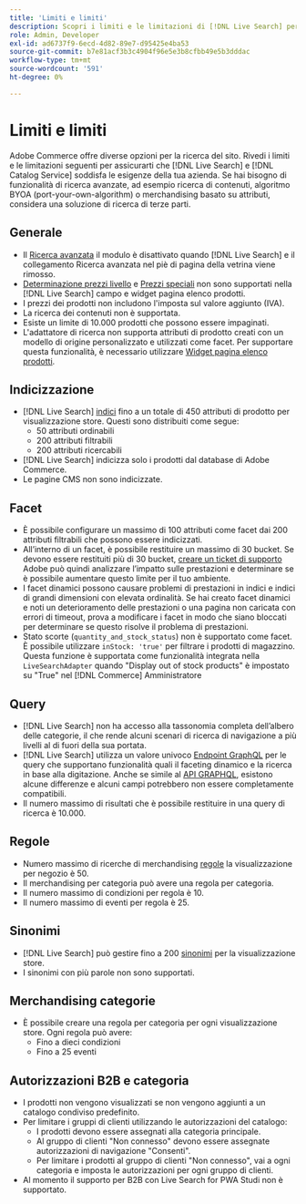 ```yaml
---
title: 'Limiti e limiti'
description: Scopri i limiti e le limitazioni di [!DNL Live Search] per soddisfare le esigenze dell'azienda.
role: Admin, Developer
exl-id: ad6737f9-6ecd-4d82-89e7-d95425e4ba53
source-git-commit: b7e81acf3b3c4904f96e5e3b8cfbb49e5b3dddac
workflow-type: tm+mt
source-wordcount: '591'
ht-degree: 0%

---
```


# Limiti e limiti

Adobe Commerce offre diverse opzioni per la ricerca del sito. Rivedi i limiti e le limitazioni seguenti per assicurarti che [!DNL Live Search] e [!DNL Catalog Service] soddisfa le esigenze della tua azienda. Se hai bisogno di funzionalità di ricerca avanzate, ad esempio ricerca di contenuti, algoritmo BYOA (port-your-own-algorithm) o merchandising basato su attributi, considera una soluzione di ricerca di terze parti.

## Generale

- Il [Ricerca avanzata](https://experienceleague.adobe.com/en/docs/commerce-admin/catalog/catalog/search/search) il modulo è disattivato quando [!DNL Live Search] e il collegamento Ricerca avanzata nel piè di pagina della vetrina viene rimosso.
- [Determinazione prezzi livello](https://experienceleague.adobe.com/en/docs/commerce-admin/catalog/products/pricing/product-price-tier) e [Prezzi speciali](https://experienceleague.adobe.com/en/docs/commerce-admin/catalog/products/pricing/product-price-special) non sono supportati nella [!DNL Live Search] campo e widget pagina elenco prodotti.
- I prezzi dei prodotti non includono l&#39;imposta sul valore aggiunto (IVA).
- La ricerca dei contenuti non è supportata.
- Esiste un limite di 10.000 prodotti che possono essere impaginati.
- L&#39;adattatore di ricerca non supporta attributi di prodotto creati con un modello di origine personalizzato e utilizzati come facet. Per supportare questa funzionalità, è necessario utilizzare [Widget pagina elenco prodotti](plp-styling.md).

## Indicizzazione

- [!DNL Live Search] [indici](indexing.md) fino a un totale di 450 attributi di prodotto per visualizzazione store. Questi sono distribuiti come segue:
   - 50 attributi ordinabili
   - 200 attributi filtrabili
   - 200 attributi ricercabili
- [!DNL Live Search] indicizza solo i prodotti dal database di Adobe Commerce.
- Le pagine CMS non sono indicizzate.

## Facet

- È possibile configurare un massimo di 100 attributi come facet dai 200 attributi filtrabili che possono essere indicizzati.
- All’interno di un facet, è possibile restituire un massimo di 30 bucket. Se devono essere restituiti più di 30 bucket, [creare un ticket di supporto](https://experienceleague.adobe.com/en/docs/commerce-knowledge-base/kb/help-center-guide/magento-help-center-user-guide) Adobe può quindi analizzare l’impatto sulle prestazioni e determinare se è possibile aumentare questo limite per il tuo ambiente.
- I facet dinamici possono causare problemi di prestazioni in indici e indici di grandi dimensioni con elevata ordinalità. Se hai creato facet dinamici e noti un deterioramento delle prestazioni o una pagina non caricata con errori di timeout, prova a modificare i facet in modo che siano bloccati per determinare se questo risolve il problema di prestazioni.
- Stato scorte (`quantity_and_stock_status`) non è supportato come facet. È possibile utilizzare `inStock: 'true'` per filtrare i prodotti di magazzino. Questa funzione è supportata come funzionalità integrata nella `LiveSearchAdapter` quando &quot;Display out of stock products&quot; è impostato su &quot;True&quot; nel [!DNL Commerce] Amministratore

## Query

- [!DNL Live Search] non ha accesso alla tassonomia completa dell’albero delle categorie, il che rende alcuni scenari di ricerca di navigazione a più livelli al di fuori della sua portata.
- [!DNL Live Search] utilizza un valore univoco [Endpoint GraphQL](https://developer.adobe.com/commerce/services/graphql/live-search/) per le query che supportano funzionalità quali il faceting dinamico e la ricerca in base alla digitazione. Anche se simile al [API GRAPHQL](https://developer.adobe.com/commerce/webapi/graphql/), esistono alcune differenze e alcuni campi potrebbero non essere completamente compatibili.
- Il numero massimo di risultati che è possibile restituire in una query di ricerca è 10.000.

## Regole

- Numero massimo di ricerche di merchandising [regole](rules.md) la visualizzazione per negozio è 50.
- Il merchandising per categoria può avere una regola per categoria.
- Il numero massimo di condizioni per regola è 10.
- Il numero massimo di eventi per regola è 25.

## Sinonimi

- [!DNL Live Search] può gestire fino a 200 [sinonimi](synonyms.md) per la visualizzazione store.
- I sinonimi con più parole non sono supportati.

## Merchandising categorie

- È possibile creare una regola per categoria per ogni visualizzazione store. Ogni regola può avere:
   - Fino a dieci condizioni
   - Fino a 25 eventi

## Autorizzazioni B2B e categoria

- I prodotti non vengono visualizzati se non vengono aggiunti a un catalogo condiviso predefinito.
- Per limitare i gruppi di clienti utilizzando le autorizzazioni del catalogo:
   - I prodotti devono essere assegnati alla categoria principale.
   - Al gruppo di clienti &quot;Non connesso&quot; devono essere assegnate autorizzazioni di navigazione &quot;Consenti&quot;.
   - Per limitare i prodotti al gruppo di clienti &quot;Non connesso&quot;, vai a ogni categoria e imposta le autorizzazioni per ogni gruppo di clienti.
- Al momento il supporto per B2B con Live Search for PWA Studi non è supportato.
